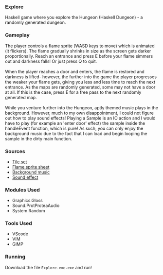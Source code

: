 ### Explore
Haskell game where you explore the Hungeon (Haskell Dungeon) - a randomly generated dungeon.

### Gameplay
The player controls a flame sprite (WASD keys to move) which is animated (it flickers). The flame gradually shrinks in size as the screen gets darker proportionally. Reach an entrance and press E before your flame simmers out and darkness falls! Or just press Q to quit. <br><br>
When the player reaches a door and enters, the flame is restored and darkness is lifted- however, the further into the game the player progresses the weaker your flame gets, giving you less and less time to reach the next entrance. As the maps are randomly generated, some may not have a door at all. If this is the case, press E for a free pass to the next randomly generated map. <br><br>
While you venture further into the Hungeon, aptly themed music plays in the background. However, much to my own disappointment, I could not figure out how to play sound effects! Playing a Sample is an IO action and I would have to play (for example an 'enter door' effect) the sample inside the handleEvent function, which is pure! As such, you can only enjoy the background music due to the fact that I can load and begin looping the sample in the dirty main function.

### Sources
- [Tile set](https://oddpotatogift.itch.io/16x16-dungeon-tileset)
- [Flame sprite sheet](https://asymmetric.itch.io/mideval-2d-16x16-torch-sprite-pack-with-animations)
- [Background music](www.youtube.com/watch?v=64R-10xNfmk) 
- [Sound effect](https://freesound.org/people/LittleRobotSoundFactory/sounds/270316/) 

### Modules Used
- Graphics.Gloss
- Sound.ProtProteaAudio
- System.Random

### Tools Used
- VScode 
- VIM
- GIMP

### Running
Download the file `Explore-exe.exe` and run!